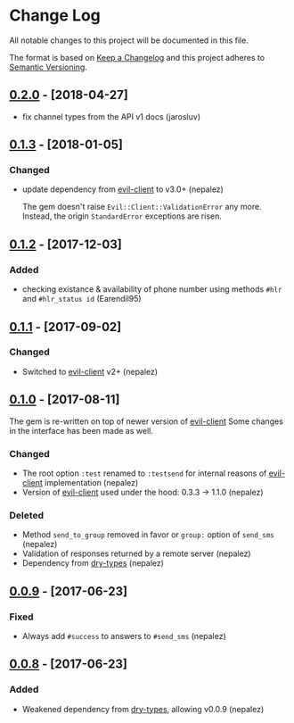# Change Log

All notable changes to this project will be documented in this file.

The format is based on [Keep a Changelog](http://keepachangelog.com/)
and this project adheres to [Semantic Versioning](http://semver.org/).

## [0.2.0] - [2018-04-27]
- fix channel types from the API v1 docs (jarosluv)

## [0.1.3] - [2018-01-05]

### Changed
- update dependency from [evil-client] to v3.0+ (nepalez)

  The gem doesn't raise `Evil::Client::ValidationError` any more. Instead, the origin `StandardError` exceptions are risen.

## [0.1.2] - [2017-12-03]

### Added
- checking existance & availability of phone number using methods `#hlr` and `#hlr_status id` (Earendil95)

## [0.1.1] - [2017-09-02]

### Changed

- Switched to [evil-client] v2+ (nepalez)

## [0.1.0] - [2017-08-11]

The gem is re-written on top of newer version of [evil-client]
Some changes in the interface has been made as well.

### Changed

- The root option `:test` renamed to `:testsend` for internal reasons of [evil-client][evil-client] implementation (nepalez)
- Version of [evil-client][evil-client] used under the hood: 0.3.3 -> 1.1.0 (nepalez)

### Deleted

- Method `send_to_group` removed in favor or `group:` option of `send_sms` (nepalez)
- Validation of responses returned by a remote server (nepalez)
- Dependency from [dry-types][dry-types] (nepalez)

## [0.0.9] - [2017-06-23]

### Fixed
- Always add `#success` to answers to `#send_sms` (nepalez)

## [0.0.8] - [2017-06-23]

### Added
- Weakened dependency from [dry-types], allowing v0.0.9 (nepalez)

[evil-client]: https://github.com/evilmartians/evil-client
[dry-types]: https://github.com/dry-rb/dry-types
[0.0.8]: https://github.com/nepalez/sms_aero/compare/v0.0.7...v0.0.8
[0.0.9]: https://github.com/nepalez/sms_aero/compare/v0.0.8...v0.0.9
[0.1.0]: https://github.com/nepalez/sms_aero/compare/v0.0.9...v0.1.0
[0.1.1]: https://github.com/nepalez/sms_aero/compare/v0.1.0...v0.1.1
[0.1.2]: https://github.com/nepalez/sms_aero/compare/v0.1.1...v0.1.2
[0.1.3]: https://github.com/nepalez/sms_aero/compare/v0.1.2...v0.1.3
[0.2.0]: https://github.com/nepalez/sms_aero/compare/v0.1.3...v0.2.0
